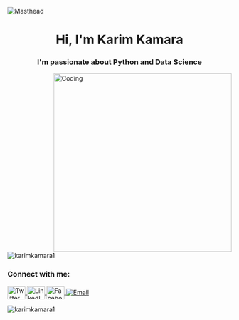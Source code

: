 <!-- Masthead -->
![Masthead](https://mir-s3-cdn-cf.behance.net/project_modules/disp/475eb095746151.5e9ecde695f7a.gif)

<h1 align="center">Hi, I'm Karim Kamara</h1>
<h3 align="center">I'm passionate about Python and Data Science</h3>

<!-- Right-Aligned Image -->
<img align="right" alt="Coding" width="400" src="https://encrypted-tbn0.gstatic.com/images?q=tbn:ANd9GcRPmm1FCApzBZkF9XglZtezPl0ZxlglAKODiw&s">

<!-- Profile Views -->
<p align="left"> 
  <img src="https://komarev.com/ghpvc/?username=karimkamara1&label=Profile%20views&color=0e75b6&style=flat" alt="karimkamara1" />
</p>

<!-- Connect with Me Section -->
<h3 align="left">Connect with me:</h3>
<p align="left">
  <a href="https://twitter.com/kamarakarim2" target="_blank">
    <img align="center" src="https://raw.githubusercontent.com/rahuldkjain/github-profile-readme-generator/master/src/images/icons/Social/twitter.svg" alt="Twitter" height="30" width="40" />
  </a>
  <a href="https://linkedin.com/in/karim-kamara-49b415254" target="_blank">
    <img align="center" src="https://raw.githubusercontent.com/rahuldkjain/github-profile-readme-generator/master/src/images/icons/Social/linked-in-alt.svg" alt="LinkedIn" height="30" width="40" />
  </a>
  <a href="https://fb.com/karim.kamara.3532" target="_blank">
    <img align="center" src="https://raw.githubusercontent.com/rahuldkjain/github-profile-readme-generator/master/src/images/icons/Social/facebook.svg" alt="Facebook" height="30" width="40" />
  </a>
  <a href="mailto:kamarak388@gmail.com" target="_blank">
    <img align="center" src="https://img.shields.io/badge/Email-kamarak388@gmail.com-D14836?style=for-the-badge&logo=gmail&logoColor=white" alt="Email" />
</a>
</p>

<!-- GitHub Stats -->
<p>
  <img align="center" src="https://github-readme-stats.vercel.app/api?username=karimkamara1&show_icons=true&locale=en" alt="karimkamara1" />
</p>